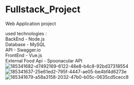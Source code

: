 # Fullstack_Project
Web Application project

used technologies : <br />
BackEnd - Node.js <br />
Database - MySQL <br />
API - Swagger.io <br />
FrontEnd - Vue.js <br />
External Food Api - Spoonacular API
![185341682-d7492169-6122-48e8-b4c8-92bd37318554](https://user-images.githubusercontent.com/81017609/186410464-c9e576f9-e1b5-4c6f-9776-b51acdb7b0f3.png)
![185341637-25e61ed2-795f-4447-ae05-be4bf4d6273e](https://user-images.githubusercontent.com/81017609/186410485-de9369be-0c0c-4c25-8da7-58ffebcc9e24.png)
![185341679-a58a3158-2032-47b0-b05c-0635cd5cecc8](https://user-images.githubusercontent.com/81017609/186410500-817151fe-49e5-4d3d-9dce-2d41e200ebf0.png)
